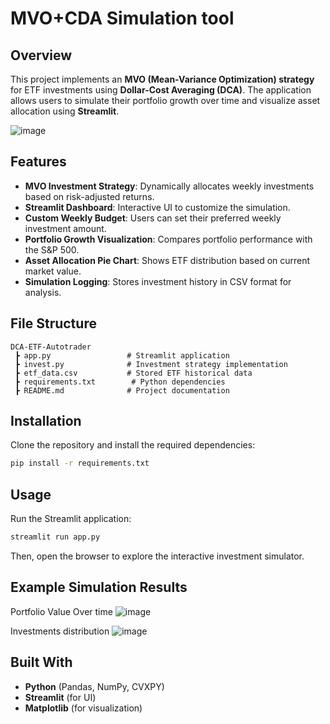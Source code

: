 # MVO+CDA Simulation tool

## Overview
This project implements an **MVO (Mean-Variance Optimization) strategy** for ETF investments using **Dollar-Cost Averaging (DCA)**. The application allows users to simulate their portfolio growth over time and visualize asset allocation using **Streamlit**.

![image](https://github.com/user-attachments/assets/32bb6ed1-a0aa-4ac7-98a6-71a1037bbbc4)

## Features
- **MVO Investment Strategy**: Dynamically allocates weekly investments based on risk-adjusted returns.
- **Streamlit Dashboard**: Interactive UI to customize the simulation.
- **Custom Weekly Budget**: Users can set their preferred weekly investment amount.
- **Portfolio Growth Visualization**: Compares portfolio performance with the S&P 500.
- **Asset Allocation Pie Chart**: Shows ETF distribution based on current market value.
- **Simulation Logging**: Stores investment history in CSV format for analysis.

## File Structure
```
DCA-ETF-Autotrader
 ┣ app.py                 # Streamlit application
 ┣ invest.py              # Investment strategy implementation
 ┣ etf_data.csv           # Stored ETF historical data
 ┣ requirements.txt        # Python dependencies
 ┣ README.md              # Project documentation
```

## Installation
Clone the repository and install the required dependencies:
```sh
pip install -r requirements.txt
```

## Usage
Run the Streamlit application:
```sh
streamlit run app.py
```
Then, open the browser to explore the interactive investment simulator.

## Example Simulation Results

Portfolio Value Over time
![image](https://github.com/user-attachments/assets/d269edb4-c278-40da-b174-1c7b0d822122)

Investments distribution
![image](https://github.com/user-attachments/assets/1090cb05-b5ee-49eb-a87c-7c6df870020d)

## Built With
- **Python** (Pandas, NumPy, CVXPY)
- **Streamlit** (for UI)
- **Matplotlib** (for visualization)
